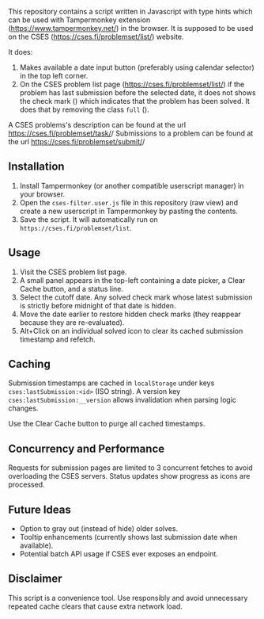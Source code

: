 This repository contains a script written in Javascript with type hints which can be used with Tampermonkey extension (https://www.tampermonkey.net/) in the browser. It is supposed to be used on the CSES (https://cses.fi/problemset/list/) website.

It does:
1. Makes available a date input button (preferably using calendar selector) in the top left corner.
2. On the CSES problem list page (https://cses.fi/problemset/list/) if the problem has last submission before the selected date, it does not shows the check mark (<span class="task-score icon full"></span>) which indicates that the problem has been solved. It does that by removing the class `full` (<span class="task-score icon "></span>).

A CSES problems's description can be found at the url https://cses.fi/problemset/task/<problem id>/ 
Submissions to a problem can be found at the url https://cses.fi/problemset/submit/<problem id>/

## Installation
1. Install Tampermonkey (or another compatible userscript manager) in your browser.
2. Open the `cses-filter.user.js` file in this repository (raw view) and create a new userscript in Tampermonkey by pasting the contents.
3. Save the script. It will automatically run on `https://cses.fi/problemset/list`.

## Usage
1. Visit the CSES problem list page.
2. A small panel appears in the top-left containing a date picker, a Clear Cache button, and a status line.
3. Select the cutoff date. Any solved check mark whose latest submission is strictly before midnight of that date is hidden.
4. Move the date earlier to restore hidden check marks (they reappear because they are re-evaluated).
5. Alt+Click on an individual solved icon to clear its cached submission timestamp and refetch.

## Caching
Submission timestamps are cached in `localStorage` under keys `cses:lastSubmission:<id>` (ISO string). A version key `cses:lastSubmission:__version` allows invalidation when parsing logic changes.

Use the Clear Cache button to purge all cached timestamps.

## Concurrency and Performance
Requests for submission pages are limited to 3 concurrent fetches to avoid overloading the CSES servers. Status updates show progress as icons are processed.

## Future Ideas
- Option to gray out (instead of hide) older solves.
- Tooltip enhancements (currently shows last submission date when available).
- Potential batch API usage if CSES ever exposes an endpoint.

## Disclaimer
This script is a convenience tool. Use responsibly and avoid unnecessary repeated cache clears that cause extra network load.